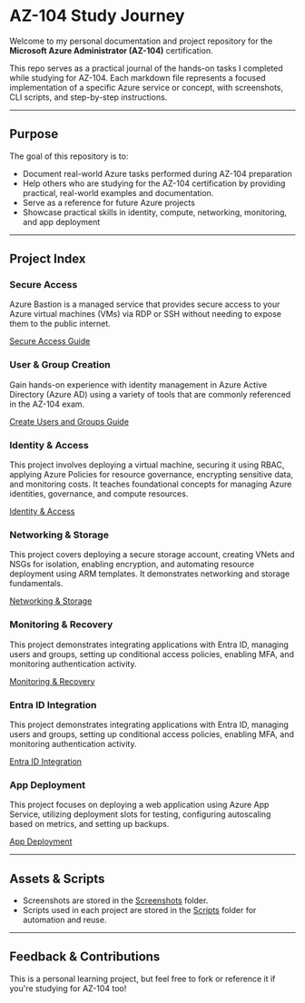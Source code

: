 # AZ-104 Study Journey

Welcome to my personal documentation and project repository for the **Microsoft Azure Administrator (AZ-104)** certification.

This repo serves as a practical journal of the hands-on tasks I completed while studying for AZ-104. Each markdown file represents a focused implementation of a specific Azure service or concept, with screenshots, CLI scripts, and step-by-step instructions.

---

## Purpose

The goal of this repository is to:
- Document real-world Azure tasks performed during AZ-104 preparation
- Help others who are studying for the AZ-104 certification by providing practical, real-world examples and documentation.
- Serve as a reference for future Azure projects
- Showcase practical skills in identity, compute, networking, monitoring, and app deployment

---

## Project Index



### Secure Access
Azure Bastion is a managed service that provides secure access to your Azure virtual machines (VMs) via RDP or SSH without needing to expose them to the public internet.

[Secure Access Guide](https://github.com/sandtiger76/az-104-study-journey/blob/master/Azure-Bastion.md)

### User & Group Creation
Gain hands-on experience with identity management in Azure Active Directory (Azure AD) using a variety of tools that are commonly referenced in the AZ-104 exam.

[Create Users and Groups Guide](https://github.com/sandtiger76/az-104-study-journey/blob/master/create_users_and_groups.md)

### Identity & Access
This project involves deploying a virtual machine, securing it using RBAC, applying Azure Policies for resource governance, encrypting sensitive data, and monitoring costs. It teaches foundational concepts for managing Azure identities, governance, and compute resources.

[Identity & Access](https://github.com/sandtiger76/az-104-study-journey/blob/master/Project_1_Compute_and_Identity.md)

### Networking & Storage
This project covers deploying a secure storage account, creating VNets and NSGs for isolation, enabling encryption, and automating resource deployment using ARM templates. It demonstrates networking and storage fundamentals.

[Networking & Storage](https://github.com/sandtiger76/az-104-study-journey/blob/master/Project_2_Networking_and_Storage.md)

### Monitoring & Recovery
This project demonstrates integrating applications with Entra ID, managing users and groups, setting up conditional access policies, enabling MFA, and monitoring authentication activity.

[Monitoring & Recovery](https://github.com/sandtiger76/az-104-study-journey/blob/master/Project_3_Monitoring_Backup_Recovery.md)

### Entra ID Integration
This project demonstrates integrating applications with Entra ID, managing users and groups, setting up conditional access policies, enabling MFA, and monitoring authentication activity.

[Entra ID Integration](https://github.com/sandtiger76/az-104-study-journey/blob/master/Project_4_Entra_ID_Integration.md)

### App Deployment
This project focuses on deploying a web application using Azure App Service, utilizing deployment slots for testing, configuring autoscaling based on metrics, and setting up backups.

[App Deployment](https://github.com/sandtiger76/az-104-study-journey/blob/master/Project_5_App_Service_Deployment.md)

---

## Assets & Scripts

- Screenshots are stored in the [Screenshots](https://github.com/sandtiger76/az-104-study-journey/tree/master/assets/screenshots) folder.
- Scripts used in each project are stored in the [Scripts](https://github.com/sandtiger76/az-104-study-journey/tree/master/scripts) folder for automation and reuse.

---

## Feedback & Contributions

This is a personal learning project, but feel free to fork or reference it if you're studying for AZ-104 too!
